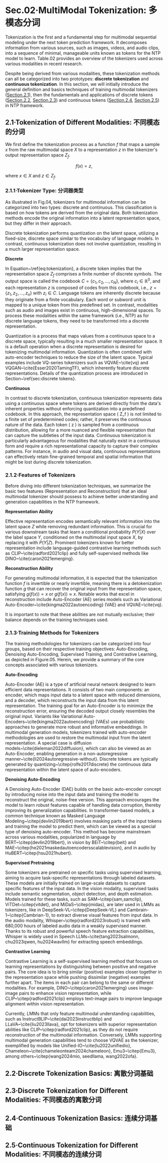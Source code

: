 # Sec.02·MultiModal Tokenization: 多模态分词

Tokenization is the first and a fundamental step for multimodal sequential modeling under the next token prediction framework.
It decomposes information from various sources, such as images, videos, and audio clips, into a sequence of minimal, manageable units known as tokens for the NTP model to learn.
Table.02 provides an overview of the tokenizers used across various modalities in recent research.

Despite being derived from various modalities, these tokenization methods can all be categorized into two prototypes: **discrete tokenization**  and **continuous tokenization**.
In this section, we will initially introduce the general definition and basics techniques of training multimodal tokenizers ([Section.2.1](#Section.2.1)), then the fundamentals and applications of discrete tokens ([Section.2.2](#Section.2.2), [Section.2.3](#Section.2.3)) and continuous tokens ([Section.2.4](#Section.2.4), [Section.2.5](#Section.2.5)) in NTP framework.

## 2.1·Tokenization of Different Modalities: 不同模态的分词

<a id="Section.2.1"></a>

We first define the tokenization process as a function $f$ that maps a sample $x$ from the raw multimodal space $X$ to a representation $z$ in the tokenizer's output representation space $Z_f$.

$$
f(x) = z,
$$

where $x\in X$ and $z\in Z_f$.

### 2.1.1·Tokenizer Type: 分词器类型

As illustrated in Fig.04, tokenizers for multimodal information can be categorized into two types: discrete and continuous.
This classification is based on how tokens are derived from the original data.
Both tokenization methods encode the original information into a latent representation space, but they differ in their approach.

Discrete tokenization performs quantization on the latent space, utilizing a fixed-size, discrete space similar to the vocabulary of language models.
In contrast, continuous tokenization does not involve quantization, resulting in a much larger representation space.

**Discrete**

In Equation~\ref{eq:tokenization}, a discrete token implies that the representation space $Z_f$ comprises a finite number of discrete symbols.
The output space is called the codebook $C = \{c_1, c_2, ..., c_N\}$, where $c_i \in \mathbb{R}^0$, and each representation $z$ is composed of codes from this codebook, i.e., $z = \{z_1, z_2, ..., z_n\}$ with $z_i \in C$.
Language tokens are inherently discrete because they originate from a finite vocabulary.
Each word or subword unit is mapped to a unique token from this predefined set.
In contrast, modalities such as audio and images exist in continuous, high-dimensional spaces.
To process these modalities within the same framework (i.e., NTP) as for discrete language tokens, they need to be transformed into a discrete representation.

Quantization is a process that maps values from a continuous space to a discrete space, typically resulting in a much smaller representation space.
It is a default operation when a discrete representation is desired for tokenizing multimodal information.
Quantization is often combined with auto-encoder techniques to reduce the size of the latent space.
Typical examples include VQ-series tokenizers such as VQVAE~\cite{vq} and VQGAN~\cite{Esser2020TamingTF}, which inherently feature discrete representations.
Details of the quantization process are introduced in Section~\ref{sec:discrete tokens}.

**Continuous**

In contrast to discrete tokenization, continuous tokenization represents data using a continuous space where tokens are derived directly from the data's inherent properties without enforcing quantization into a predefined codebook.
In this approach, the representation space \( Z_f \) is not limited to a finite set of predetermined codes; rather, it preserves the continuous nature of the data.
Each token \( z \) is sampled from a continuous distribution, allowing for a more nuanced and flexible representation that can capture the subtleties of the input data.
Continuous tokenization is particularly advantageous for modalities that naturally exist in a continuous form and require a rich representational capacity to capture their complex patterns.
For instance, in audio and visual data, continuous representations can effectively retain fine-grained temporal and spatial information that might be lost during discrete tokenization.

### 2.1.2·Features of Tokenizers

Before diving into different tokenization techniques, we summarize the basic two features (Representation and Reconstruction) that an ideal multimodal tokenizer should possess to achieve better understanding and generation capabilities in the NTP framework.

**Representation Ability**

Effective representation encodes semantically relevant information into the latent space $Z$ while removing redundant information.
This is crucial for various downstream tasks that learn a conditional probability $P(Y|X)$ over the label space $Y$, conditioned on the multimodal input space $X$, by replacing it with $P(Y|Z)$.
Prominent tokenizers known for better representation include language-guided contrastive learning methods such as CLIP~\cite{radford2021clip} and fully self-supervised methods like DINO~\cite{caron2021emerging}.

**Reconstruction Ability**

For generating multimodal information, it is expected that the tokenization function $f$ is invertible or nearly invertible, meaning there is a detokenization function $g$ that can recover the original input from the representation space, satisfying $g(f(x)) = x$ or $g(f(x)) \approx x$.
Notable works that excel in reconstruction include Auto-Encoder (AE) series models such as Variational Auto-Encoder~\cite{kingma2022autoencoding} (VAE) and VQVAE~\cite{vq}.

It is important to note that these abilities are not mutually exclusive; their balance depends on the training techniques used.

### 2.1.3·Training Methods for Tokenizers

The training methodologies for tokenizers can be categorized into four groups, based on their respective training objectives: Auto-Encoding, Denoising Auto-Encoding, Supervised Training, and Contrastive Learning, as depicted in Figure.05.
Herein, we provide a summary of the core concepts associated with various tokenizers.

**Auto-Encoding**

Auto-Encoder (AE) is a type of artificial neural network designed to learn efficient data representations.
It consists of two main components: an encoder, which maps input data to a latent space with reduced dimensions, and a decoder, which reconstructs the input data from this latent representation.
The training goal for an Auto-Encoder is to minimize the reconstruction error, ensuring the decoded output closely resembles the original input.
Variants like Variational Auto-Encoders~\cite{kingma2022autoencoding} (VAEs) use probabilistic approaches to generate more robust and informative embeddings.
In multimodal generation models, tokenizers trained with auto-encoder methodologies are used to restore the multimodal input from the latent representation.
A special case is diffusion models~\cite{dieleman2022diffusion}, which can also be viewed as an Auto-Encoder, enabling generation in a non-autoregressive manner~\cite{li2024autoregressive-without}.
Discrete tokens are typically generated by quantizing~\citep{rolfe2017discrete} the continuous data representation within the latent space of auto-encoders.

**Denoising Auto-Encoding**

A Denoising Auto-Encoder (DAE) builds on the basic auto-encoder concept by introducing noise into the input data and training the model to reconstruct the original, noise-free version.
This approach encourages the model to learn robust features capable of handling data corruption, thereby improving its generalization capabilities.
In transformer-based models, a common technique known as Masked Language Modeling~\citep{devlin2019bert} involves masking parts of the input tokens and training the model to predict them, which can be viewed as a special type of denoising auto-encoder.
This method has become mainstream across various modalities, popularized in language by BERT~\citep{devlin2019bert}, in vision by BEiT~\citep{beit} and MAE~\citep{he2021maskedautoencodersscalablevision}, and in audio by HuBERT~\citep{hsu2021hubert}.

**Supervised Pretraining**

Some tokenizers are pretrained on specific tasks using supervised learning, aiming to acquire task-specific representations through labeled datasets.
These models are initially trained on large-scale datasets to capture specific features of the input data.
In the vision modality, supervised tasks include semantic segmentation, object detection, and depth estimation.
Models trained for these tasks, such as SAM~\citep{sam,samclip}, ViTDet~\citep{vitdet}, and MiDaS~\citep{midas}, are later used in LMMs as tokenizers, like in DeepSeek-VL~\citep{DeepSeek-VL} and Cambrain-1~\citep{Cambrian-1}, to extract diverse visual features from input data.
In the audio modality, Whisper~\citep{radford2023robust} is trained with 680,000 hours of labeled audio data in a weakly supervised manner.
Thanks to its robust and powerful speech feature extraction capabilities, Whisper is widely used in Speech LLMs~\cite{tang2023salmonn, chu2023qwen, hu2024wavllm} for extracting speech embeddings.

**Contrastive Learning**

Contrastive Learning is a self-supervised learning method that focuses on learning representations by distinguishing between positive and negative pairs.
The core idea is to bring similar (positive) examples closer together in the representation space while pushing dissimilar (negative) examples further apart.
The items in each pair can belong to the same or different modalities.
For example, DINO~\citep{caron2021emerging} uses image-image pairs to enhance vision representation, while CLIP~\citep{radford2021clip} employs text-image pairs to improve language alignment within vision representation.

Currently, LMMs that only feature multimodal understanding capabilities, such as InstructBLIP~\cite{dai2023instructblip} and LLaVA~\cite{liu2023llava}, opt for tokenizers with superior representation abilities like CLIP~\citep{radford2021clip}, as they do not require reconstruction of the multimodal information.
Conversely, LMMs supporting multimodal generation capabilities tend to choose VQVAE as the tokenizer, exemplified by models like Unified-IO~\cite{lu2022unifiedio}, Chameleon~\cite{chameleonteam2024chameleon}, Emu3~\citep{Emu3}, among others~\citep{wang2024mio, seedllama, wang2022ofa}.

## 2.2·Discrete Tokenization Basics: 离散分词基础

<a id="Section.2.2"></a>

## 2.3·Discrete Tokenization for Different Modalities: 不同模态的离散分词

<a id="Section.2.3"></a>

## 2.4·Continuous Tokenization Basics: 连续分词基础

<a id="Section.2.4"></a>

## 2.5·Continuous Tokenization for Different Modalities: 不同模态的连续分词

<a id="Section.2.5"></a>
